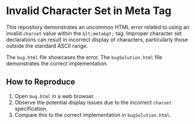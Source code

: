 # Invalid Character Set in Meta Tag

This repository demonstrates an uncommon HTML error related to using an invalid `charset` value within the `&lt;meta&gt;` tag.  Improper character set declarations can result in incorrect display of characters, particularly those outside the standard ASCII range.

The `bug.html` file showcases the error. The `bugSolution.html` file demonstrates the correct implementation.

## How to Reproduce

1. Open `bug.html` in a web browser.
2. Observe the potential display issues due to the incorrect `charset` specification.
3. Compare this to the correct implementation in `bugSolution.html`.